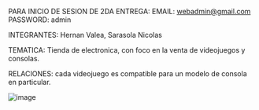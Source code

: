 PARA INICIO DE SESION DE 2DA ENTREGA:
  EMAIL: webadmin@gmail.com
  PASSWORD: admin


  

INTEGRANTES:
  Hernan Valea, Sarasola Nicolas

TEMATICA:
  Tienda de electronica, con foco en la venta de videojuegos y consolas.

RELACIONES:
  cada videojuego es compatible para un modelo de consola en particular.

![image](https://github.com/user-attachments/assets/16d1fcf9-e393-4b6a-b0fd-efa33703949b)


